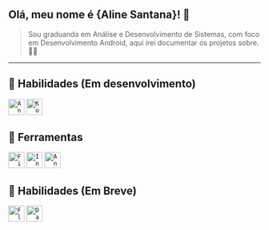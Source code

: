 ## Olá, meu nome é <strong>{Aline Santana}! 👋</strong>

> Sou graduanda em Análise e Desenvolvimento de Sistemas, com foco em Desenvolvimento Android, aqui irei documentar os projetos sobre. 👩‍💻


----

## 🚀 Habilidades (Em desenvolvimento)

<code><img height="32" src="https://cdn.jsdelivr.net/gh/devicons/devicon/icons/android/android-original.svg" alt="Android"/></code>
<code><img height="32" src="https://cdn.jsdelivr.net/gh/devicons/devicon/icons/kotlin/kotlin-original.svg" alt="Kotlin"/></code>



## 📱 Ferramentas 

<code><img height="32" src="https://cdn.jsdelivr.net/gh/devicons/devicon/icons/figma/figma-original.svg" alt="Figma"/></code>
<code><img height="32" src="https://cdn.jsdelivr.net/gh/devicons/devicon/icons/intellij/intellij-original.svg" alt="IntelliJ"/></code>
<code><img height="32" src="https://cdn.jsdelivr.net/gh/devicons/devicon/icons/androidstudio/androidstudio-original.svg" alt="Android-Studio"/></code>



            
       
           
            
           
          
          

           
          

           
          
          
            
          
          


          
         
          
          
          

      
          
  

          

           
            
          
          
           
          


          
          
          


## 👀 Habilidades (Em Breve)
<code><img height="32" src="https://cdn.jsdelivr.net/gh/devicons/devicon/icons/flutter/flutter-original.svg" alt="Flutter"/></code>
<code><img height="32" src="https://cdn.jsdelivr.net/gh/devicons/devicon/icons/dart/dart-original.svg" alt="Dart"/></code>







          
           
          
    


           
          


        
          

           
          
          
            
          

           
           
          
          


            
          

           
          


            
           
          
          
            
          


          
